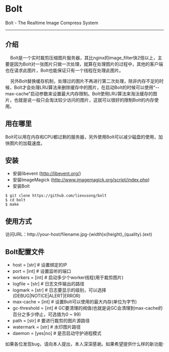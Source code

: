 Bolt
====
Bolt - The Realtime Image Compress System
<hr />

介绍
----
&nbsp;&nbsp;&nbsp;&nbsp;Bolt是一个实时裁剪压缩图片服务器，其比nginx的image_filter快2倍以上，主要是因为Bolt对一张图片只做一次处理，就算在处理图片的过程中，其他的客户端也在请求此图片，Bolt也能保证只有一个线程在处理此图片。<br />

&nbsp;&nbsp;&nbsp;&nbsp;另外Bolt替换缓存机制，处理过的图片不再进行第二次处理，除非内存不足的时候，Bolt才会处理LRU算法来删除缓存中的图片，在启动Bolt的时候可以使用“--max-cache”启动参数来设置最大内存限制。Bolt使用LRU算法来淘汰缓存的图片，也就是说一般只会淘汰较少访问的图片，这就可以很好的限制Bolt的内存使用。

用在哪里
--------
Bolt可以用在内存和CPU都过剩的服务器，另外使用Bolt可以减少磁盘的使用，加快图片的加载速度。

安装
----
* 安装libevent (http://libevent.org/)
* 安装ImageMagick (http://www.imagemagick.org/script/index.php)
* 安装Bolt
```shell
$ git clone https://github.com/liexusong/bolt
$ cd bolt
$ make
```

使用方式
--------
访问URL：http://your-host/filename.jpg-(width)x(height)_(quality).(ext)

Bolt配置文件
--------------
* host = [str]          # 设置绑定的IP
* port = [int]          # 设置监听的端口
* workers = [int]       # 启动多少个worker线程(用于裁剪图片)
* logfile = [str]       # 日志文件输出的路径
* logmark = [str]       # 日志要显示的级别，可以选择(DEBUG|NOTICE|ALERT|ERROR)
* max-cache = [int]     # 设置Bolt可以使用的最大内存(单位为字节)
* gc-threshold = [int]  # GC要清理的阀值(也就是说GC会清理到max-cache的百分之多少停止，可选值为0 ~ 99)
* path = [str]          # 要进行裁剪的图片源路径
* watermark = [str]     # 水印图片路径
* daemon = [yes|no]     # 是否启动守护进程模式

<pre>
如果各位发现bug，请向本人提出，本人深深感谢。如果希望提供什么样的新功能也可以提出。
</pre>
